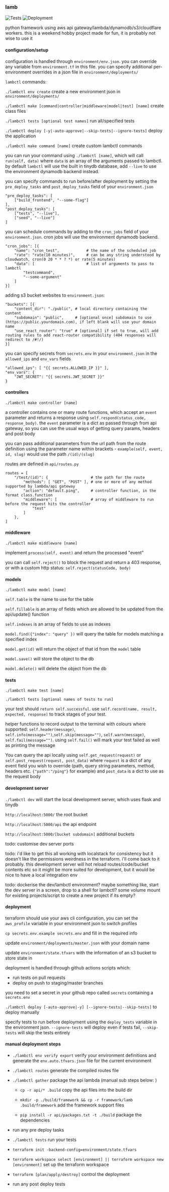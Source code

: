 ### lamb

![Tests](https://github.com/leigholiver/lamb/workflows/Tests/badge.svg) ![Deployment](https://github.com/leigholiver/lamb/workflows/Deployment/badge.svg)

python framework using aws api gateway/lambda/dynamodb/s3/cloudflare workers. this is a weekend hobby project made for fun, it is probably not wise to use it


#### configuration/setup

configuration is handled through `environment/env.json`. you can override any variable from `environment.tf` in this file. you can specify additional per-environment overrides in a json file in `environment/deployments/`

`lambctl` commands:

`./lambctl env create` create a new environment json in `environment/deployments/`

`./lambctl make [command|controller|middleware|model|test] [name]` create class files

`./lambctl tests [optional test names]` run all/specified tests

`./lambctl deploy [-y|-auto-approve|--skip-tests|--ignore-tests]` deploy the application

`./lambctl make command [name]` create custom lambctl commands

you can run your command using `./lambctl [name]`, which will call `run(self, data)` where `data` is an array of the arguments passed to lambctl. by default `lambctl` will use the built in tinydb database, add `--live` to use the environment dynamodb backend instead.

you can specify commands to run before/after deployment by setting the `pre_deploy_tasks` and `post_deploy_tasks` field of your `environment.json`

```
"pre_deploy_tasks": [
    ["build_frontend", "--some-flag"]
],
"post_deploy_tasks": [
    ["tests", "--live"],
    ["seed", "--live"]
]
```

you can schedule commands by adding to the `cron_jobs` field of your `environment.json`. cron jobs will use the environment dynamodb backend.

```
"cron_jobs": [{
    "name": "cron_test",            # the name of the scheduled job
    "rate": "rate(10 minutes)",     # can be any string understood by cloudwatch, cron(0 20 * * ? *) or rate(5 minutes)
    "data": [                       # list of arguments to pass to lambctl
        "testcommand",
        "--some-argument"
    ]
}]
```

adding s3 bucket websites to `environment.json`:

```
"buckets": [{
    "content_dir": "./public", # local directory containing the content
    "subdomain": "public",     # [optional once] subdomain to use (https://public.yourdomain.com), if left blank will use your domain name
    "use_react_router": "true" # [optional] if set to true, will add routing rules to add react-router compatibility (404 responses will redirect to /#!/)
}]
```

you can specify secrets from `secrets.env` in your `environment.json` in the `allowed_ips` and `env_vars` fields

```
"allowed_ips": [ "{{ secrets.ALLOWED_IP }}" ],
"env_vars": {
    "JWT_SECRET": "{{ secrets.JWT_SECRET }}"
}
```

#### controllers

`./lambctl make controller [name]`

a controller contains one or many route functions, which accept an `event` parameter and returns a response using `self.respond(status_code, response_body)`. the `event` parameter is a dict as passed through from api gateway, so you can use the usual ways of getting query params, headers and post body

you can pass additional parameters from the url path from the route definition using the parameter name within brackets - `example(self, event, id, slug)` would use the path `/(id)/(slug)` 

routes are defined in `api/routes.py`

```
routes = [
    "/test/(id)": {                   # the path for the route
        "methods": [ "GET", "POST" ], # one or more of any method supported by lambda/api gateway
        "action": "default.ping",     # controller function, in the format class.function
        "middleware": [               # array of middleware to run before the request hits the controller
            "test"
        ]
    },
]
```


#### middleware

`./lambctl make middleware [name]`

implement `process(self, event)` and return the processed "event"

you can call `self.reject()` to block the request and return a 403 response, or with a custom http status: `self.reject(statusCode, body)`


#### models

`./lambctl make model [name]`

`self.table` is the name to use for the table

`self.fillable` is an array of fields which are allowed to be updated from the api/update() function

`self.indexes` is an array of fields to use as indexes

`model.find({"index": "query" })` will query the table for models matching a specified index

`model.get(id)` will return the object of that id from the `model` table

`model.save()` will store the object to the db

`model.delete()` will delete the object from the db


#### tests

`./lambctl make test [name]`

`./lambctl tests [optional names of tests to run]`

your test should `return self.successful`. use `self.record(name, result, expected, response)` to track stages of your test. 

helper functions to record output to the terminal with colours where supported: `self.header(message)`, `self.info(message="")`,`self.skip(message="")`, `self.warn(message)`, `self.fail(message="")`. using `self.fail()` will mark your test failed as well as printing the message

You can query the api locally using `self.get_request(request)` or `self.post_request(request, post_data)` where `request` is a dict of any event field you wish to override (path, query string parameters, method, headers etc. `{"path":"/ping"}` for example) and `post_data` is a dict to use as the request body


#### development server

`./lambctl dev` will start the local development server, which uses flask and tinydb

`http://localhost:5000/` the root bucket

`http://localhost:5000/api` the api endpoint

`http://localhost:5000/[bucket subdomain]` additional buckets

todo: customise dev server ports

todo: i'd like to get this all working with localstack for consistency but it doesn't like the permissions weirdness in the terraform. i'll come back to it probably. this development server will hot reload routes/code/bucket contents etc so it might be more suited for development, but it would be nice to have a local integration env

todo: dockerise the dev/lambctl environment? maybe something like, start the dev server in a screen, drop to a shell for lambctl? some volume mount for existing projects/script to create a new project if its empty?


#### deployment

terraform should use your aws cli configuration, you can set the `aws_profile` variable in your environment json to switch profiles

`cp secrets.env.example secrets.env` and fill in the required info

update `environment/deployments/master.json` with your domain name

update `environment/state.tfvars` with the information of an s3 bucket to store state in

deployment is handled through github actions scripts which:
- run tests on pull requests
- deploy on push to staging/master branches

you need to set a secret in your github repo called `secrets` containing a `secrets.env`

`./lambctl deploy [-auto-approve|-y] [--ignore-tests|--skip-tests]` to deploy manually 

specify tests to run before deployment using the `deploy_tests` variable in the environment json. `--ignore-tests` will deploy even if tests fail, `--skip-tests` will skip the tests entirely


#### manual deployment steps

- `./lambctl env verify export` verify your environment definitions and generate the `env.auto.tfvars.json` file for the current environment

- `./lambctl routes` generate the compiled routes file

- `./lambctl gather` package the api lambda (manual sub steps below: )

    - `cp -r api/* .build` copy the api files into the build dir

    - `mkdir -p ./build/framework && cp -r framework/lamb .build/framework` add the framework support files

    - `pip install -r api/packages.txt -t ./build` package the dependencies

- run any pre deploy tasks

- `./lambctl tests` run your tests

- `terraform init -backend-config=environment/state.tfvars`

- `terraform workspace select [environment] || terraform workspace new [environment]` set up the terraform workspace

- `terraform [plan/apply/destroy]` control the deployment

- run any post deploy tests
